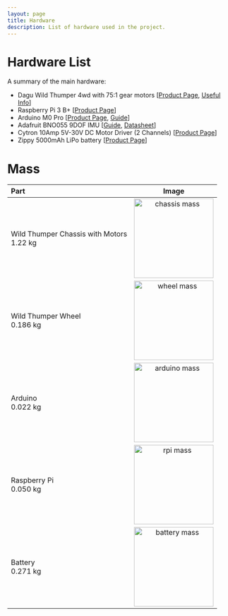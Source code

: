 ```yaml
---
layout: page
title: Hardware
description: List of hardware used in the project.
---
```

# Hardware List
A summary of the main hardware:
* Dagu Wild Thumper 4wd with 75:1 gear motors [[Product Page](http://www.dagurobot.com/Robot_Chassis/iphone), [Useful Info](https://www.pololu.com/product/1567/pictures)]
* Raspberry Pi 3 B+ [[Product Page](https://www.raspberrypi.org/products/raspberry-pi-3-model-b-plus/)]
* Arduino M0 Pro [[Product Page](https://www.arduino.cc/en/Main/ArduinoBoardM0PRO), [Guide](https://www.arduino.cc/en/Guide/ArduinoM0Pro)]
* Adafruit BNO055 9DOF IMU [[Guide](https://learn.adafruit.com/adafruit-bno055-absolute-orientation-sensor), [Datasheet](https://www.bosch-sensortec.com/media/boschsensortec/downloads/datasheets/bst-bno055-ds000.pdf)]
* Cytron 10Amp 5V-30V DC Motor Driver (2 Channels) [[Product Page](https://www.cytron.io/p-10amp-5v-30v-dc-motor-driver-2-channels)]
* Zippy 5000mAh LiPo battery [[Product Page](https://hobbyking.com/en_us/zippy-5000mah-2s1p-30c-hardcase-pack.html)]

# Mass

Part          |  Image
:-------------------------|:-------------------------:
Wild Thumper Chassis with Motors<br>1.22 kg |  <img src="{{ site.baseurl }}/assets/notes_mass_chassis.jpg" alt="chassis mass" width="auto" height="180">
Wild Thumper Wheel<br>0.186 kg | <img src="{{ site.baseurl }}/assets/notes_mass_wheel.jpg" alt="wheel mass" width="auto" height="180">
Arduino<br>0.022 kg |  <img src="{{ site.baseurl }}/assets/notes_mass_arduino.jpg" alt="arduino mass" width="auto" height="180">
Raspberry Pi<br>0.050 kg | <img src="{{ site.baseurl }}/assets/notes_mass_rpi.jpg" alt="rpi mass" width="auto" height="180">
Battery<br>0.271 kg |  <img src="{{ site.baseurl }}/assets/notes_mass_battery.jpg" alt="battery mass" width="auto" height="180">
